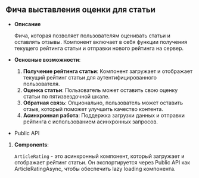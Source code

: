 ## Фича выставления оценки для статьи

- **Описание** 

    Фича, которая позволяет пользователям оценивать статьи и оставлять отзывы. Компонент включает в себя функции получения текущего рейтинга статьи и отправки нового рейтинга на сервер.

- **Основные возможности**:

    1. **Получение рейтинга статьи**: Компонент загружает и отображает текущий рейтинг статьи для аутентифицированного пользователя.
    2. **Оценка статьи**: Пользователь может оставить свою оценку статьи по пятизвездочной шкале.
    3. **Обратная связь**: Опционально, пользователь может оставить отзыв, который поможет улучшить качество контента.
    4. **Асинхронная работа**: Поддержка загрузки данных и отправки рейтинга с использованием асинхронных запросов.
    
- Public API

1. **Components**:

    `ArticleRating` - это асинхронный компонент, который загружает и отображает рейтинг статьи. Он экспортируется через Public API как ArticleRatingAsync, чтобы обеспечить lazy loading компонента.